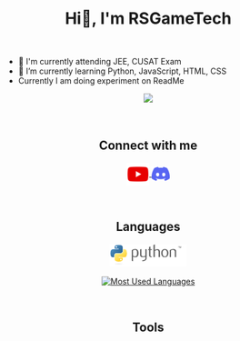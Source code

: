 <h1 align="center">Hi👋, I'm RSGameTech</h1>
<!--<h3 align="center">AKA 'RSGameTech'</h3>-->

<br>

- 🔭 I'm currently attending JEE, CUSAT Exam
- 🌱 I’m currently learning Python, JavaScript, HTML, CSS
- Currently I am doing experiment on ReadMe

<p align="center">
    <a href="https://github.com/RSGameTech">
        <img src="https://github-readme-stats.vercel.app/api?username=RSGameTech&count_private=true&theme=github_dark&show_icons=true">
    </a>
</p>

<!--https://github-readme-stats.vercel.app/api?username=RSGameTech&title_color=7289DA&icon_color=7289DA&text_color=FFFFFF&bg_color=2C2F33&show_icons=true-->

<br>

<h2 align="center">Connect with me</h2>
<p align="center">
    <a href="https://www.youtube.com/channel/UC0Wu3Hu3NSeYVwQCqKhRUUQ">
        <img align="center" src="./assets/youtube.svg" alt="YouTube Channel" height="40">
    </a>
    <a href="https://discord.gg/GPJzCH7">
        <img align="center" src="./assets/discord.svg" alt="Discord Server" height="25">
    </a>
</p>

<br>

<h2 align="center">Languages</h2>
<p align="center">
    <a href="https://www.python.org/">
        <img src="./assets/python-logo.svg" alt="Python" height="40">
    </a>
</p>
<p align="center">
    <a href="https://github.com/RSGameTech">
        <img src="https://github-readme-stats.vercel.app/api/top-langs/?username=RSGameTech&langs_count=8&theme=github_dark&layout=default" alt="Most Used Languages">
    </a>
</p>

<br>

<h2 align="center">Tools</h2>
<p align="center">
    <a href=""></a>
<p>

<!--
- 👯 I’m looking to collaborate on ...
- 🤔 I’m looking for help with ...
- 💬 Ask me about ...

- 😄 Pronouns: ...
- ⚡ Fun fact: ...
-->
